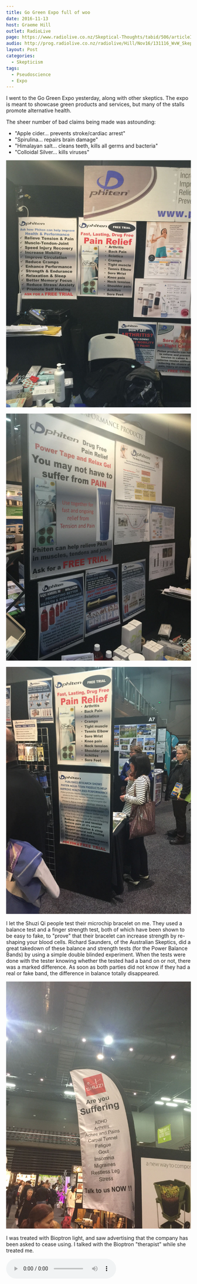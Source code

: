 ```yaml
---
title: Go Green Expo full of woo
date: 2016-11-13
host: Graeme Hill
outlet: RadioLive
page: https://www.radiolive.co.nz/Skeptical-Thoughts/tabid/506/articleID/132514/Default.aspx
audio: http://prog.radiolive.co.nz/radiolive/Hill/Nov16/131116_WvW_Skeptical.mp3
layout: Post
categories:
  - Skepticism
tags:
  - Pseudoscience
  - Expo
---
```


I went to the Go Green Expo yesterday, along with other skeptics. The expo is meant to showcase green products and services, but many of the stalls promote alternative health.

<!-- more -->

The sheer number of bad claims being made was astounding:

- "Apple cider... prevents stroke/cardiac arrest"
- "Spirulina... repairs brain damage"
- "Himalayan salt... cleans teeth, kills all germs and bacteria"
- "Colloidal Silver... kills viruses"

![Phiten](./IMG_9812.jpg)

![Phiten](./IMG_9813.jpg)

![Phiten](./IMG_9814.jpg)

I let the Shuzi Qi people test their microchip bracelet on me. They used a balance test and a finger strength test, both of which have been shown to be easy to fake, to "prove" that their bracelet can increase strength by re-shaping your blood cells. Richard Saunders, of the Australian Skeptics, did a great takedown of these balance and strength tests (for the Power Balance Bands) by using a simple double blinded experiment. When the tests were done with the tester knowing whether the tested had a band on or not, there was a marked difference. As soon as both parties did not know if they had a real or fake band, the difference in balance totally disappeared.

![Shuzi](./IMG_9815.jpg)

I was treated with Bioptron light, and saw advertising that the company has been asked to cease using. I talked with the Bioptron "therapist" while she treated me.

<audio controls src="/media/audio/skepticism/Bioptron-HealingLight.mp3" />

<audio controls src="/media/audio/skepticism/Bioptron-PremBabies.mp3" />

![Bioptron](./IMG_9816.jpg)

![Bioptron](./IMG_9817.jpg)

![Bioptron](./IMG_9819.jpg)

I talked with a herbalist who said that plants are designed by god to contain compounds that treat the side effects they cause when they are used to treat medical conditions. He also told me that his plan was to sell enough of his product so that he could afford to run a clinical trial to prove that it works - it obviously escaped him that it's horribly unethical to sell medicines before you've proved that they work.

Overall, the event was full of crazy!

![Exceptional Health](./IMG_9820.jpg)

![Exceptional Health](./IMG_9822.jpg)

![Organic](./IMG_9823.jpg)

![Pest](./IMG_9824.jpg)

I talked to the organisers last year, and they removed a couple of bad adverts, but they don't seem to be willing to stem the tide. We submitted four ASA complaints about this year's stallholders before the event had even started, and we now have a lot more material available to submit many more complaints - both photos and flyers.
